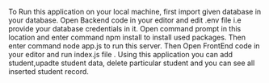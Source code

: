 To Run this application on your local machine, first import given database in your database.
Open Backend code in your editor and edit .env file i.e provide your database credentials in it.
Open command prompt in this location and enter command npm install to install used packages.
Then enter command node app.js to run this server.
Then Open FrontEnd code in your editor and run index.js file .
Using this application you can add student,upadte student data, delete particular student and you can see all inserted student record.
